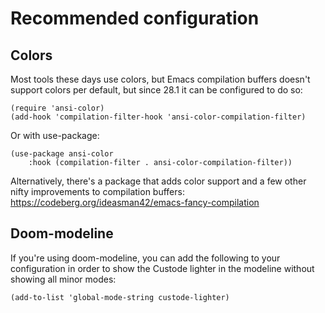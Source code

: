 

# Recommended configuration

## Colors

Most tools these days use colors, but Emacs compilation buffers
doesn't support colors per default, but since 28.1 it can be
configured to do so:

``` emacs-lisp
(require 'ansi-color)
(add-hook 'compilation-filter-hook 'ansi-color-compilation-filter)
```

Or with use-package:

``` emacs-lisp
(use-package ansi-color
    :hook (compilation-filter . ansi-color-compilation-filter)) 
```

Alternatively, there's a package that adds color support and a few
other nifty improvements to compilation buffers:
https://codeberg.org/ideasman42/emacs-fancy-compilation

## Doom-modeline

If you're using doom-modeline, you can add the following to your
configuration in order to show the Custode lighter in the modeline
without showing all minor modes:

``` emacs-lisp
(add-to-list 'global-mode-string custode-lighter)
```
